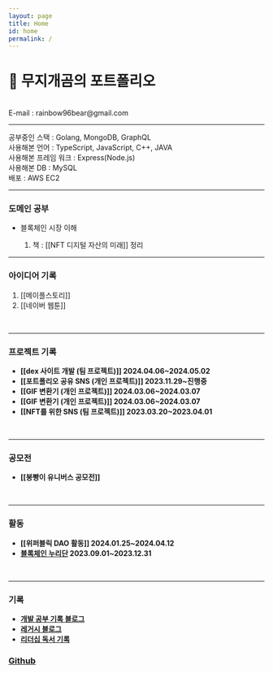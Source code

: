 ```yaml
---
layout: page
title: Home
id: home
permalink: /
---
```


# 🌈 무지개곰의 포트폴리오
<div>
<br>
E-mail : rainbow96bear@gmail.com
<hr>
<div>
	공부중인 스택 : Golang, MongoDB, GraphQL
</div>
<div>
	사용해본 언어 : TypeScript, JavaScript, C++, JAVA   
</div>
<div>
	사용해본 프레임 워크 : Express(Node.js)
</div>
<div>
	사용해본 DB : MySQL   
</div>
<div>
	배포 : AWS EC2   
</div>
<hr>
<h3>도메인 공부</h3>

<ul>
	<li>블록체인 시장 이해</li>
	<ol>
		<li>책 : [[NFT 디지털 자산의 미래]] 정리</li>
	</ol>
</ul>

<hr>
<h3>아이디어 기록</h3>

<ol>
	<li>
			[[메이플스토리]]
	</li>
	<li>
			[[네이버 웹툰]]
	</li>
</ol>

<br>
<hr>
<h3> 프로젝트 기록 </h3>
<ul>
	<li>
		<span style="font-weight: bold">[[dex 사이트 개발 (팀 프로젝트)]] 2024.04.06~2024.05.02</span>
	</li>
	<li>
		<span style="font-weight: bold">[[포트폴리오 공유 SNS (개인 프로젝트)]] 2023.11.29~진행중</span>
	</li>
	<li>
		<span style="font-weight: bold">[[GIF 변환기 (개인 프로젝트)]] 2024.03.06~2024.03.07</span>
	</li>
	<li>
		<span style="font-weight: bold">[[GIF 변환기 (개인 프로젝트)]] 2024.03.06~2024.03.07</span>
	</li>
	<li>
		<span style="font-weight: bold">[[NFT를 위한 SNS (팀 프로젝트)]] 2023.03.20~2023.04.01</span>
	</li>
</ul>
<br>
<hr>
<h3> 공모전 </h3>
<ul>
	<li>
		<span style="font-weight: bold">[[붕빵이 유니버스 공모전]]</span>
	</li>
</ul>
<br>
<hr>
<h3>활동</h3>
<ul>
	<li>
		<span style="font-weight: bold">
		[[위퍼블릭 DAO 활동]] 2024.01.25~2024.04.12
		</span>
	</li>
	<li>
		<span style="font-weight: bold"><a href="https://rainbow96bear.tistory.com/entry/%EC%B2%B4%ED%97%98%EB%8B%A8-2023-%EB%B8%94%EB%A1%9D%EC%B2%B4%EC%9D%B8-%EB%88%84%EB%A6%AC%EB%8B%A8-%EB%A6%AC%EC%82%AC%EC%9D%B4%ED%81%B4-%EB%A0%9B%EC%A0%80-%EC%B2%B4%ED%97%98-%ED%9B%84%EA%B8%B0">블록체인 누리단</a>
		2023.09.01~2023.12.31
		</span>
	</li>
</ul>
<br>
<hr>
<h3> 기록 </h3>
<ul>
	<li>
		<span style="font-weight: bold"><a href="https://rainbow96bear.tistory.com/">개발 공부 기록 블로그</a></span>
	</li>
	<li>
		<span style="font-weight: bold"><a href="https://creal-news.tistory.com/">레거시 블로그</a></span>
	</li>
	<li>
		<span style="font-weight: bold"><a href="https://brunch.co.kr/@rainbowbear">리더십 독서 기록</a></span>
	</li>
</ul>
<h3>
	<span style="font-weight: bold"><a href="https://github.com/rainbow96bear">Github</a></span>
</h3>
<br>
<br>
</div>

<style>
.wrapper {
max-width: 46em;
}
.graph_background {
border: 1px solid black;
}
</style>
